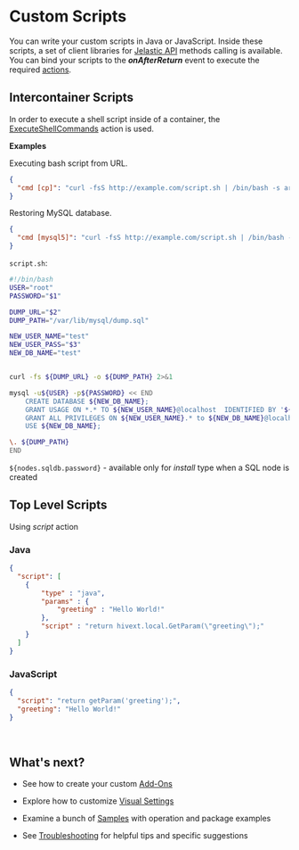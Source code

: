 # Custom Scripts

You can write your custom scripts in Java or JavaScript. Inside these scripts, a set of client libraries for <a href="https://docs.jelastic.com/api/" target="_blank">Jelastic API</a> methods calling is available. 
You can bind your scripts to the <b>*onAfterReturn*</b> event to execute the required <a href="/creating-manifest/actions/" target="_blank">actions</a>.                


## Intercontainer Scripts
In order to execute a shell script inside of a container, the <a href="/creating-manifest/actions/#cmd" target="_blank">ExecuteShellCommands</a> action is used.                

<b>Examples</b>

Executing bash script from URL.        
``` json
{
  "cmd [cp]": "curl -fsS http://example.com/script.sh | /bin/bash -s arg1 arg2"
}
```

Restoring MySQL database.         
``` json
{
  "cmd [mysql5]": "curl -fsS http://example.com/script.sh | /bin/bash -s '${nodes.sqldb.password}' 'http://example.com/dump.sql' '${user.appPassword}'"
}
```

`script.sh`:

```bash
#!/bin/bash
USER="root"
PASSWORD="$1"

DUMP_URL="$2"
DUMP_PATH="/var/lib/mysql/dump.sql"

NEW_USER_NAME="test"
NEW_USER_PASS="$3"
NEW_DB_NAME="test"


curl -fs ${DUMP_URL} -o ${DUMP_PATH} 2>&1

mysql -u${USER} -p${PASSWORD} << END 
    CREATE DATABASE ${NEW_DB_NAME};
    GRANT USAGE ON *.* TO ${NEW_USER_NAME}@localhost  IDENTIFIED BY '${NEW_USER_PASS}';
    GRANT ALL PRIVILEGES ON ${NEW_USER_NAME}.* to ${NEW_DB_NAME}@localhost;
    USE ${NEW_DB_NAME};

\. ${DUMP_PATH}
END
```

`${nodes.sqldb.password}` - available only for *install* type when a SQL node is created               

## Top Level Scripts  

Using *script* action

<h3>Java</h3>

``` json
{
  "script": [
    {
        "type" : "java",        
        "params" : {
            "greeting" : "Hello World!"
        },
        "script" : "return hivext.local.GetParam(\"greeting\");"
    }
  ]
}
```

<!--
**Example #1 Generate random password**
-->

<h3>JavaScript</h3>

``` json
{
  "script": "return getParam('greeting');",
  "greeting": "Hello World!"
}
```
<br>
<h2> What's next?</h2>         

- See how to create your custom <a href="/creating-manifest/addons/" target="_blank">Add-Ons</a>                                

- Explore how to customize <a href="/creating-manifest/visual-settings/" target="_blank">Visual Settings</a>                

- Examine a bunch of <a href="/samples/" target="_blank">Samples</a> with operation and package examples                      

- See <a href="/troubleshooting/" target="_blank">Troubleshooting</a> for helpful tips and specific suggestions                             
